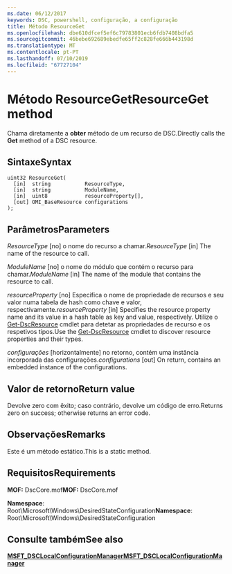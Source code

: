```yaml
---
ms.date: 06/12/2017
keywords: DSC, powershell, configuração, a configuração
title: Método ResourceGet
ms.openlocfilehash: dbe610dfcef5ef6c79783801ecb6fdb7408bdfa5
ms.sourcegitcommit: 46bebe692689ebedfe65ff2c828fe666b443198d
ms.translationtype: MT
ms.contentlocale: pt-PT
ms.lasthandoff: 07/10/2019
ms.locfileid: "67727104"
---
```

# <a name="resourceget-method"></a><span data-ttu-id="248c8-103">Método ResourceGet</span><span class="sxs-lookup"><span data-stu-id="248c8-103">ResourceGet method</span></span>

<span data-ttu-id="248c8-104">Chama diretamente a **obter** método de um recurso de DSC.</span><span class="sxs-lookup"><span data-stu-id="248c8-104">Directly calls the **Get** method of a DSC resource.</span></span>

## <a name="syntax"></a><span data-ttu-id="248c8-105">Sintaxe</span><span class="sxs-lookup"><span data-stu-id="248c8-105">Syntax</span></span>

```mof
uint32 ResourceGet(
  [in]  string           ResourceType,
  [in]  string           ModuleName,
  [in]  uint8            resourceProperty[],
  [out] OMI_BaseResource configurations
);
```

## <a name="parameters"></a><span data-ttu-id="248c8-106">Parâmetros</span><span class="sxs-lookup"><span data-stu-id="248c8-106">Parameters</span></span>

<span data-ttu-id="248c8-107">*ResourceType* \[no\] o nome do recurso a chamar.</span><span class="sxs-lookup"><span data-stu-id="248c8-107">*ResourceType* \[in\] The name of the resource to call.</span></span>

<span data-ttu-id="248c8-108">*ModuleName* \[no\] o nome do módulo que contém o recurso para chamar.</span><span class="sxs-lookup"><span data-stu-id="248c8-108">*ModuleName* \[in\] The name of the module that contains the resource to call.</span></span>

<span data-ttu-id="248c8-109">*resourceProperty* \[no\] Especifica o nome de propriedade de recursos e seu valor numa tabela de hash como chave e valor, respectivamente.</span><span class="sxs-lookup"><span data-stu-id="248c8-109">*resourceProperty* \[in\] Specifies the resource property name and its value in a hash table as key and value, respectively.</span></span> <span data-ttu-id="248c8-110">Utilize o [Get-DscResource](/powershell/module/PSDesiredStateConfiguration/Get-DscResource) cmdlet para detetar as propriedades de recurso e os respetivos tipos.</span><span class="sxs-lookup"><span data-stu-id="248c8-110">Use the [Get-DscResource](/powershell/module/PSDesiredStateConfiguration/Get-DscResource) cmdlet to discover resource properties and their types.</span></span>

<span data-ttu-id="248c8-111">*configurações* \[horizontalmente\] no retorno, contém uma instância incorporada das configurações.</span><span class="sxs-lookup"><span data-stu-id="248c8-111">*configurations* \[out\] On return, contains an embedded instance of the configurations.</span></span>

## <a name="return-value"></a><span data-ttu-id="248c8-112">Valor de retorno</span><span class="sxs-lookup"><span data-stu-id="248c8-112">Return value</span></span>

<span data-ttu-id="248c8-113">Devolve zero com êxito; caso contrário, devolve um código de erro.</span><span class="sxs-lookup"><span data-stu-id="248c8-113">Returns zero on success; otherwise returns an error code.</span></span>

## <a name="remarks"></a><span data-ttu-id="248c8-114">Observações</span><span class="sxs-lookup"><span data-stu-id="248c8-114">Remarks</span></span>

<span data-ttu-id="248c8-115">Este é um método estático.</span><span class="sxs-lookup"><span data-stu-id="248c8-115">This is a static method.</span></span>

## <a name="requirements"></a><span data-ttu-id="248c8-116">Requisitos</span><span class="sxs-lookup"><span data-stu-id="248c8-116">Requirements</span></span>

<span data-ttu-id="248c8-117">**MOF:** DscCore.mof</span><span class="sxs-lookup"><span data-stu-id="248c8-117">**MOF:** DscCore.mof</span></span>

<span data-ttu-id="248c8-118">**Namespace**: Root\Microsoft\Windows\DesiredStateConfiguration</span><span class="sxs-lookup"><span data-stu-id="248c8-118">**Namespace**: Root\Microsoft\Windows\DesiredStateConfiguration</span></span>

## <a name="see-also"></a><span data-ttu-id="248c8-119">Consulte também</span><span class="sxs-lookup"><span data-stu-id="248c8-119">See also</span></span>

[<span data-ttu-id="248c8-120">**MSFT_DSCLocalConfigurationManager**</span><span class="sxs-lookup"><span data-stu-id="248c8-120">**MSFT_DSCLocalConfigurationManager**</span></span>](msft-dsclocalconfigurationmanager.md)
